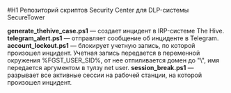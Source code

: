 #H1 Репозиторий скриптов Security Center для DLP-системы SecureTower

**generate_thehive_case.ps1** — создает инцидент в IRP-системе The Hive.
**telegram_alert.ps1** — отправляет сообщение об инциденте в Telegram.
**account_lockout.ps1** — блокирует учетную запись, по которой произошел инцидент. Учетная запись передается в переменной окружения %FGST_USER_SID%, от нее отпиливается домен до "\\", имя передается аргументом в тулзу net user.
**session_break.ps1** — разрывает все активные сессии на рабочей станции, на которой произошел инцидент. 
